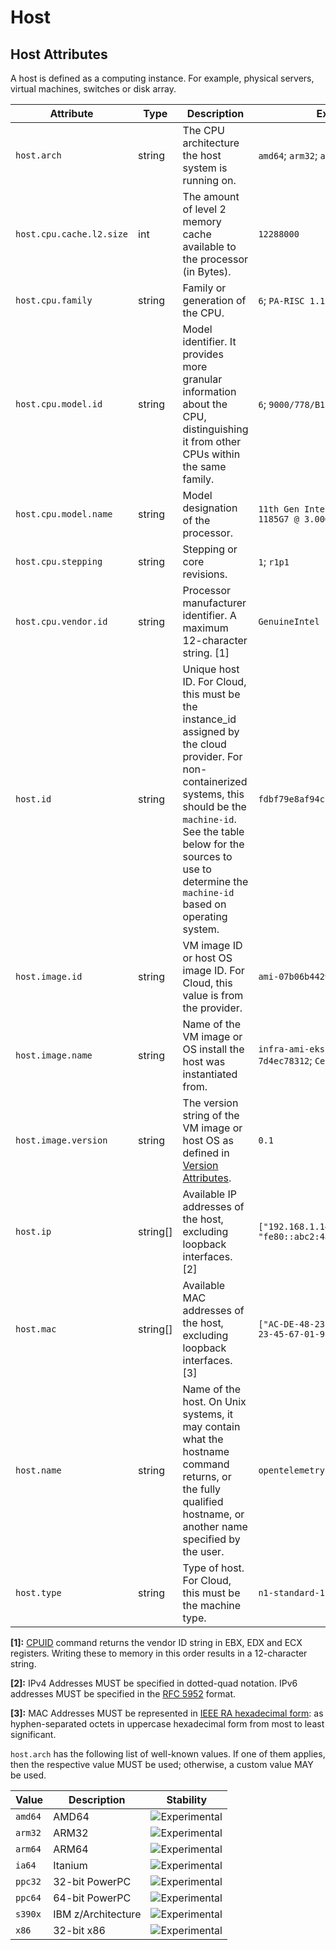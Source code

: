 <!--- Hugo front matter used to generate the website version of this page:
--->

<!-- NOTE: THIS FILE IS AUTOGENERATED. DO NOT EDIT BY HAND. -->
<!-- see templates/registry/markdown/attribute_namespace.md.j2 -->

# Host

## Host Attributes

A host is defined as a computing instance. For example, physical servers, virtual machines, switches or disk array.

| Attribute                | Type     | Description                                                                                                                                                                                                                                                 | Examples                                                       | Stability                                                        |
| ------------------------ | -------- | ----------------------------------------------------------------------------------------------------------------------------------------------------------------------------------------------------------------------------------------------------------- | -------------------------------------------------------------- | ---------------------------------------------------------------- |
| `host.arch`              | string   | The CPU architecture the host system is running on.                                                                                                                                                                                                         | `amd64`; `arm32`; `arm64`                                      | ![Experimental](https://img.shields.io/badge/-experimental-blue) |
| `host.cpu.cache.l2.size` | int      | The amount of level 2 memory cache available to the processor (in Bytes).                                                                                                                                                                                   | `12288000`                                                     | ![Experimental](https://img.shields.io/badge/-experimental-blue) |
| `host.cpu.family`        | string   | Family or generation of the CPU.                                                                                                                                                                                                                            | `6`; `PA-RISC 1.1e`                                            | ![Experimental](https://img.shields.io/badge/-experimental-blue) |
| `host.cpu.model.id`      | string   | Model identifier. It provides more granular information about the CPU, distinguishing it from other CPUs within the same family.                                                                                                                            | `6`; `9000/778/B180L`                                          | ![Experimental](https://img.shields.io/badge/-experimental-blue) |
| `host.cpu.model.name`    | string   | Model designation of the processor.                                                                                                                                                                                                                         | `11th Gen Intel(R) Core(TM) i7-1185G7 @ 3.00GHz`               | ![Experimental](https://img.shields.io/badge/-experimental-blue) |
| `host.cpu.stepping`      | string   | Stepping or core revisions.                                                                                                                                                                                                                                 | `1`; `r1p1`                                                    | ![Experimental](https://img.shields.io/badge/-experimental-blue) |
| `host.cpu.vendor.id`     | string   | Processor manufacturer identifier. A maximum 12-character string. [1]                                                                                                                                                                                       | `GenuineIntel`                                                 | ![Experimental](https://img.shields.io/badge/-experimental-blue) |
| `host.id`                | string   | Unique host ID. For Cloud, this must be the instance_id assigned by the cloud provider. For non-containerized systems, this should be the `machine-id`. See the table below for the sources to use to determine the `machine-id` based on operating system. | `fdbf79e8af94cb7f9e8df36789187052`                             | ![Experimental](https://img.shields.io/badge/-experimental-blue) |
| `host.image.id`          | string   | VM image ID or host OS image ID. For Cloud, this value is from the provider.                                                                                                                                                                                | `ami-07b06b442921831e5`                                        | ![Experimental](https://img.shields.io/badge/-experimental-blue) |
| `host.image.name`        | string   | Name of the VM image or OS install the host was instantiated from.                                                                                                                                                                                          | `infra-ami-eks-worker-node-7d4ec78312`; `CentOS-8-x86_64-1905` | ![Experimental](https://img.shields.io/badge/-experimental-blue) |
| `host.image.version`     | string   | The version string of the VM image or host OS as defined in [Version Attributes](/docs/resource/README.md#version-attributes).                                                                                                                              | `0.1`                                                          | ![Experimental](https://img.shields.io/badge/-experimental-blue) |
| `host.ip`                | string[] | Available IP addresses of the host, excluding loopback interfaces. [2]                                                                                                                                                                                      | `["192.168.1.140", "fe80::abc2:4a28:737a:609e"]`               | ![Experimental](https://img.shields.io/badge/-experimental-blue) |
| `host.mac`               | string[] | Available MAC addresses of the host, excluding loopback interfaces. [3]                                                                                                                                                                                     | `["AC-DE-48-23-45-67", "AC-DE-48-23-45-67-01-9F"]`             | ![Experimental](https://img.shields.io/badge/-experimental-blue) |
| `host.name`              | string   | Name of the host. On Unix systems, it may contain what the hostname command returns, or the fully qualified hostname, or another name specified by the user.                                                                                                | `opentelemetry-test`                                           | ![Experimental](https://img.shields.io/badge/-experimental-blue) |
| `host.type`              | string   | Type of host. For Cloud, this must be the machine type.                                                                                                                                                                                                     | `n1-standard-1`                                                | ![Experimental](https://img.shields.io/badge/-experimental-blue) |

**[1]:** [CPUID](https://wiki.osdev.org/CPUID) command returns the vendor ID string in EBX, EDX and ECX registers. Writing these to memory in this order results in a 12-character string.

**[2]:** IPv4 Addresses MUST be specified in dotted-quad notation. IPv6 addresses MUST be specified in the [RFC 5952](https://www.rfc-editor.org/rfc/rfc5952.html) format.

**[3]:** MAC Addresses MUST be represented in [IEEE RA hexadecimal form](https://standards.ieee.org/wp-content/uploads/import/documents/tutorials/eui.pdf): as hyphen-separated octets in uppercase hexadecimal form from most to least significant.

`host.arch` has the following list of well-known values. If one of them applies, then the respective value MUST be used; otherwise, a custom value MAY be used.

| Value   | Description        | Stability                                                        |
| ------- | ------------------ | ---------------------------------------------------------------- |
| `amd64` | AMD64              | ![Experimental](https://img.shields.io/badge/-experimental-blue) |
| `arm32` | ARM32              | ![Experimental](https://img.shields.io/badge/-experimental-blue) |
| `arm64` | ARM64              | ![Experimental](https://img.shields.io/badge/-experimental-blue) |
| `ia64`  | Itanium            | ![Experimental](https://img.shields.io/badge/-experimental-blue) |
| `ppc32` | 32-bit PowerPC     | ![Experimental](https://img.shields.io/badge/-experimental-blue) |
| `ppc64` | 64-bit PowerPC     | ![Experimental](https://img.shields.io/badge/-experimental-blue) |
| `s390x` | IBM z/Architecture | ![Experimental](https://img.shields.io/badge/-experimental-blue) |
| `x86`   | 32-bit x86         | ![Experimental](https://img.shields.io/badge/-experimental-blue) |
